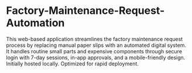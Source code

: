 # Factory-Maintenance-Request-Automation
This web-based application streamlines the factory maintenance request process by replacing manual paper slips with an automated digital system. It handles routine small parts and expensive components through secure login with 7-day sessions, in-app approvals, and a mobile-friendly design. Initially hosted locally. Optimized for rapid deployment.
